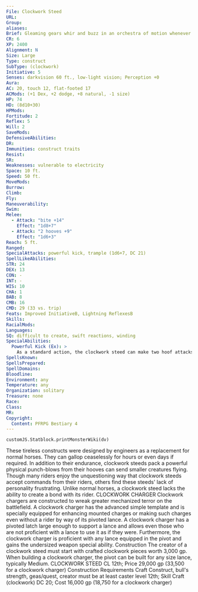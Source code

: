 ```yaml
---
File: Clockwork Steed
URL: 
Group: 
aliases: 
Brief: Gleaming gears whir and buzz in an orchestra of motion whenever this red-eyed steed moves.
CR: 6
XP: 2400
Alignment: N
Size: Large
Type: construct
SubType: (clockwork)
Initiative: 5
Senses: darkvision 60 ft., low-light vision; Perception +0
Aura: 
AC: 20, touch 12, flat-footed 17
ACMods: (+1 Dex, +2 dodge, +8 natural, -1 size)
HP: 74
HD: (8d10+30)
HPMods: 
Fortitude: 2
Reflex: 5
Will: 2
SaveMods: 
DefensiveAbilities: 
DR: 
Immunities: construct traits
Resist: 
SR: 
Weaknesses: vulnerable to electricity
Space: 10 ft.
Speed: 50 ft.
MoveMods: 
Burrow: 
Climb: 
Fly: 
Maneuverability: 
Swim: 
Melee: 
  - Attack: "bite +14"
    Effect: "1d8+7"
  - Attack: "2 hooves +9"
    Effect: "1d6+3"
Reach: 5 ft.
Ranged: 
SpecialAttacks: powerful kick, trample (1d6+7, DC 21)
SpellLikeAbilities: 
STR: 24
DEX: 13
CON: -
INT: -
WIS: 10
CHA: 1
BAB: 8
CMB: 16
CMD: 29 (33 vs. trip)
Feats: Improved InitiativeB, Lightning ReflexesB
Skills: 
RacialMods: 
Languages: 
SQ: difficult to create, swift reactions, winding
SpecialAbilities:
  Powerful Kick (Ex): >
    As a standard action, the clockwork steed can make two hoof attacks with its rear hooves; if both hit, it can perform an awesome blow combat maneuver as the Awesome Blow feat. A clockwork steed gains a +4 racial bonus on this combat maneuver check.
SpellsKnown: 
SpellsPrepared: 
SpellDomains: 
Bloodline: 
Environment: any
Temperature: any
Organization: solitary
Treasure: none
Race: 
Class: 
MR: 
Copyright:
  Content: PFRPG Bestiary 4
---
```

```dataviewjs
customJS.Statblock.printMonsterWiki(dv)
```
These tireless constructs were designed by engineers as a replacement for normal horses. They can gallop ceaselessly for hours or even days if required. In addition to their endurance, clockwork steeds pack a powerful physical punch-blows from their hooves can send smaller creatures flying. Though many riders enjoy the unquestioning way that clockwork steeds accept commands from their riders, others find these steeds' lack of personality frustrating. Unlike normal horses, a clockwork steed lacks the ability to create a bond with its rider.  CLOCKWORK CHARGER  Clockwork chargers are constructed to wreak greater mechanized terror on the battlefield. A clockwork charger has the advanced simple template and is specially equipped for enhancing mounted charges or making such charges even without a rider by way of its pivoted lance. A clockwork charger has a pivoted latch large enough to support a lance and allows even those who are not proficient with a lance to use it as if they were. Furthermore, the clockwork charger is proficient with any lance equipped in the pivot and gains the undersized weapon special ability.  Construction  The creator of a clockwork steed must start with crafted clockwork pieces worth 3,000 gp. When building a clockwork charger, the pivot can be built for any size lance, typically Medium.  CLOCKWORK STEED  CL 12th; Price 29,000 gp (33,500 for a clockwork charger)  Construction  Requirements Craft Construct, bull's strength, geas/quest, creator must be at least caster level 12th; Skill Craft (clockwork) DC 20; Cost 16,000 gp (18,750 for a clockwork charger)
